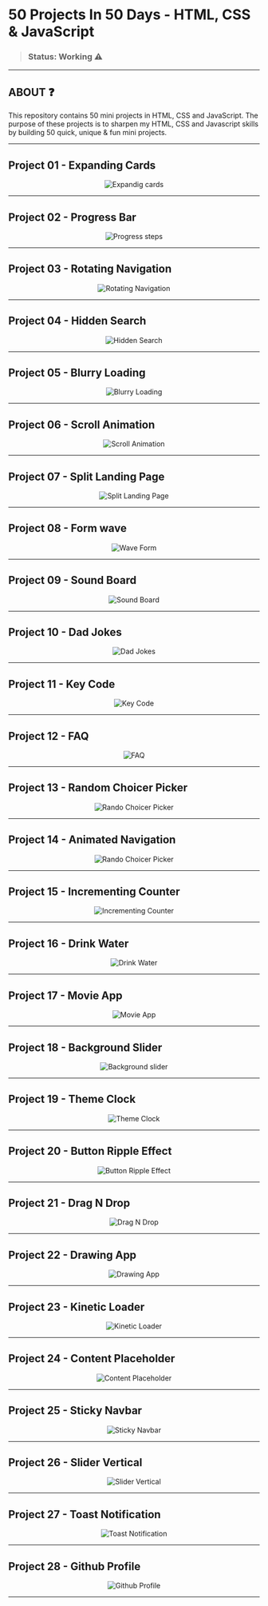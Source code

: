 # 50 Projects In 50 Days - HTML, CSS & JavaScript
>### Status: Working ⚠️

---

<h2> ABOUT ❓</h2>
This repository contains 50 mini projects in HTML, CSS and JavaScript. The purpose of these projects is to sharpen my HTML, CSS and Javascript skills by building 50 quick, unique & fun mini projects. 

---

<h2> Project 01 - Expanding Cards </h2>


<div align="center">

![Expandig cards](https://github.com/Leothurm/50-Projects-in-50-days/blob/main/01%20ExpandingCards/videos/expandigCards.gif)


</div>


---

<h2> Project 02 - Progress Bar</h2>

<div align="center">

![Progress steps](https://github.com/Leothurm/50-Projects-in-50-days/blob/main/02%20Progress%20Steps/video/Progress%20Steps.gif)

</div>

---

<h2> Project 03 - Rotating Navigation </h2>

<div align="center">

![Rotating Navigation](https://github.com/Leothurm/50-Projects-in-50-days/blob/main/03%20Rotating%20Navigation/video/rotating%20nagevation.gif)

</div>

---

<h2> Project 04 - Hidden Search </h2>

<div align="center">

![Hidden Search](https://github.com/Leothurm/50-Projects-in-50-days/blob/main/04%20Hidden%20Search/video/hidden%20search.gif)

</div>

---

<h2> Project 05 - Blurry Loading </h2>

<div align="center">

![Blurry Loading](https://github.com/Leothurm/50-Projects-in-50-days/blob/main/05%20Blurry%20Loading/video/Blurry%20loading.gif)

</div>

---

<h2> Project 06 - Scroll Animation </h2>

<div align="center">

![Scroll Animation](https://github.com/Leothurm/50-Projects-in-50-days/blob/main/06%20Scroll%20Animation/video/scroll%20animation.gif)

</div>

---

<h2> Project 07 - Split Landing Page </h2>

<div align="center">


![Split Landing Page](https://github.com/Leothurm/50-Projects-in-50-days/blob/main/07%20Split%20Landing%20Page/video/split%20landing.gif)

</div>

---

<h2> Project 08 - Form wave </h2>

<div align="center">


![Wave Form](https://github.com/Leothurm/50-Projects-in-50-days/blob/main/08%20Form%20Wave/video/formWave.gif)

</div>

---

<h2> Project 09 - Sound Board </h2>

<div align="center">

![Sound Board](https://github.com/Leothurm/50-Projects-in-50-days/blob/main/09%20Sound%20Board/video/soundBoard.gif)

</div>

---


<h2> Project 10 - Dad Jokes </h2>

<div align="center">

![Dad Jokes](https://github.com/Leothurm/50-Projects-in-50-days/blob/main/10%20Dad%20Jokes/video/DadJokes.gif)

</div>

---

<h2> Project 11 - Key Code </h2>

<div align="center">

![Key Code](https://github.com/Leothurm/50-Projects-in-50-days/blob/main/11%20Key%20Codes/img/Key%20Code.gif)

</div>

---

<h2> Project 12 - FAQ </h2>

<div align="center">

![FAQ](https://github.com/Leothurm/50-Projects-in-50-days/blob/main/12%20FAQ/video/project12.gif)

</div>

---

<h2> Project 13 - Random Choicer Picker </h2>

<div align="center">

![Rando Choicer Picker](https://github.com/Leothurm/50-Projects-in-50-days/blob/main/13%20Random%20Choice%20Picker/video/project13.gif)

</div>

---

<h2> Project 14 - Animated Navigation </h2>

<div align="center">

![Rando Choicer Picker](https://github.com/Leothurm/50-Projects-in-50-days/blob/main/14%20Animated%20Navigation/video/project14.gif)

</div>

---

<h2> Project 15 - Incrementing Counter </h2>

<div align="center">


![Incrementing Counter](https://github.com/Leothurm/50-Projects-in-50-days/blob/main/15%20Incrementing%20Counter/videos/project15.gif)

</div>

---

<h2> Project 16 - Drink Water </h2>

<div align="center">


![Drink Water](https://github.com/Leothurm/50-Projects-in-50-days/blob/main/16%20Drink%20Water/video/project16.gif)

</div>

---


<h2> Project 17 - Movie App </h2>

<div align="center">

![Movie App](https://github.com/Leothurm/50-Projects-in-50-days/blob/main/17%20Movie%20App/video/project17.gif)

</div>

---


<h2> Project 18 - Background Slider </h2>

<div align="center">

![Background slider](https://github.com/Leothurm/50-Projects-in-50-days/blob/main/18%20Background%20Slider/video/project18.gif)

</div>

---

<h2> Project 19 - Theme Clock </h2>

<div align="center">

![Theme Clock](https://github.com/Leothurm/50-Projects-in-50-days/blob/main/19%20Theme%20Clock/video/project%2019.gif)

</div>

---


<h2> Project 20 - Button Ripple Effect </h2>

<div align="center">

![Button Ripple Effect](https://github.com/Leothurm/50-Projects-in-50-days/blob/main/20%20Button%20Ripple%20Effect/video/project%2020.gif)


</div>

---


<h2> Project 21 - Drag N Drop </h2>

<div align="center">

![Drag N Drop](https://github.com/Leothurm/50-Projects-in-50-days/blob/main/21%20Drag%20N%20Drop/video/project21.gif)

</div>

---


<h2> Project 22 - Drawing App </h2>

<div align="center">

![Drawing App](https://github.com/Leothurm/50-Projects-in-50-days/blob/main/22%20Drawing%20App/video/project22.gif)

</div>

---

<h2> Project 23 - Kinetic Loader </h2>

<div align="center">

![Kinetic Loader](https://github.com/Leothurm/50-Projects-in-50-days/blob/main/23%20Kinetic%20CSS%20Loader/video/project23.gif)

</div>

---

<h2> Project 24 - Content Placeholder </h2>

<div align="center">

![Content Placeholder](https://github.com/Leothurm/50-Projects-in-50-days/blob/main/24%20Content%20Placeholder/video/project24.gif)

</div>

---

<h2> Project 25 - Sticky Navbar </h2>

<div align="center">

![Sticky Navbar](https://github.com/Leothurm/50-Projects-in-50-days/blob/main/25%20Sticky%20Navbar/video/video25.gif)

</div>

---


<h2> Project 26 - Slider Vertical </h2>

<div align="center">

![Slider Vertical](https://github.com/Leothurm/50-Projects-in-50-days/blob/main/26%20Double%20Vertical%20Slider/video/project26.gif)

</div>

---


<h2> Project 27 - Toast Notification </h2>

<div align="center">

![Toast Notification](https://github.com/Leothurm/50-Projects-in-50-days/blob/main/27%20Toast%20Notification/video/project27.gif)

</div>

---

<h2> Project 28 - Github Profile </h2>

<div align="center">

![Github Profile ](https://github.com/Leothurm/50-Projects-in-50-days/blob/main/28%20GitHub%20Profiles/video/video.gif)

</div>

---
